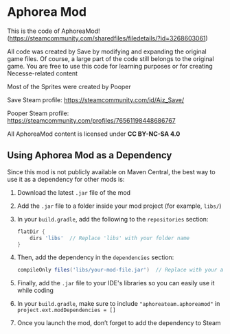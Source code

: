# Aphorea Mod
This is the code of AphoreaMod! (https://steamcommunity.com/sharedfiles/filedetails/?id=3268603061)

All code was created by Save by modifying and expanding the original game files. Of course, a large part of the code still belongs to the original game. You are free to use this code for learning purposes or for creating Necesse-related content

Most of the Sprites were created by Pooper

Save Steam profile: https://steamcommunity.com/id/Aiz_Save/

Pooper Steam profile: https://steamcommunity.com/profiles/76561198448686767

All AphoreaMod content is licensed under **CC BY-NC-SA 4.0**



## Using Aphorea Mod as a Dependency

Since this mod is not publicly available on Maven Central, the best way to use it as a dependency for other mods is:

1. Download the latest `.jar` file of the mod
2. Add the `.jar` file to a folder inside your mod project (for example, `libs/`)

3. In your `build.gradle`, add the following to the `repositories` section:

    ```groovy
    flatDir {
        dirs 'libs'  // Replace 'libs' with your folder name
    }
    ```

4. Then, add the dependency in the `dependencies` section:

    ```groovy
    compileOnly files('libs/your-mod-file.jar')  // Replace with your actual jar filename
    ```

5. Finally, add the `.jar` file to your IDE's libraries so you can easily use it while coding
6. In your `build.gradle`, make sure to include `"aphoreateam.aphoreamod"` in `project.ext.modDependencies = []`
7. Once you launch the mod, don’t forget to add the dependency to Steam
